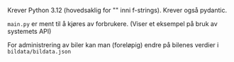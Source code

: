 Krever Python 3.12 (hovedsaklig for "" inni f-strings). Krever også pydantic.

`main.py` er ment til å kjøres av forbrukere. (Viser et eksempel på bruk av systemets API)

For administrering av biler kan man (foreløpig) endre på bilenes verdier i `bildata/bildata.json`